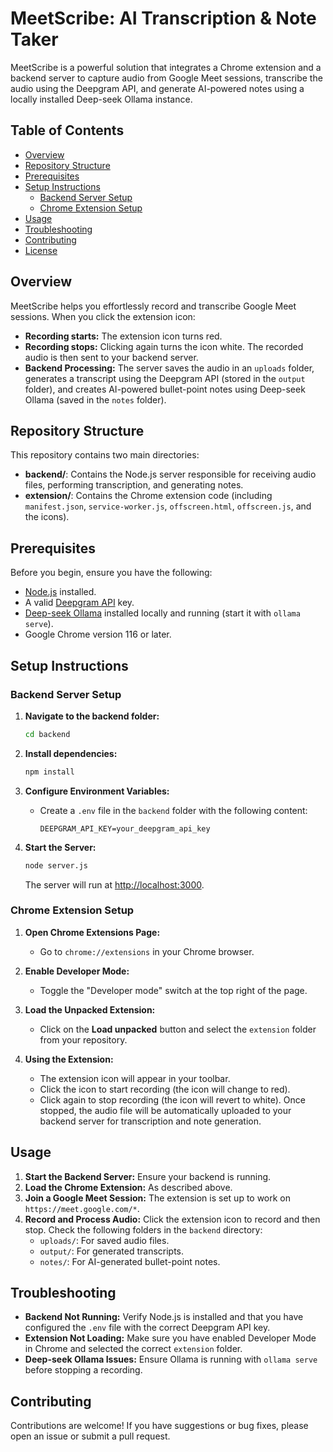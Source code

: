 # MeetScribe: AI Transcription & Note Taker

MeetScribe is a powerful solution that integrates a Chrome extension and a backend server to capture audio from Google Meet sessions, transcribe the audio using the Deepgram API, and generate AI-powered notes using a locally installed Deep-seek Ollama instance.

## Table of Contents

- [Overview](#overview)
- [Repository Structure](#repository-structure)
- [Prerequisites](#prerequisites)
- [Setup Instructions](#setup-instructions)
  - [Backend Server Setup](#backend-server-setup)
  - [Chrome Extension Setup](#chrome-extension-setup)
- [Usage](#usage)
- [Troubleshooting](#troubleshooting)
- [Contributing](#contributing)
- [License](#license)

## Overview

MeetScribe helps you effortlessly record and transcribe Google Meet sessions. When you click the extension icon:
- **Recording starts:** The extension icon turns red.
- **Recording stops:** Clicking again turns the icon white. The recorded audio is then sent to your backend server.
- **Backend Processing:** The server saves the audio in an `uploads` folder, generates a transcript using the Deepgram API (stored in the `output` folder), and creates AI-powered bullet-point notes using Deep-seek Ollama (saved in the `notes` folder).

## Repository Structure

This repository contains two main directories:
- **backend/**: Contains the Node.js server responsible for receiving audio files, performing transcription, and generating notes.
- **extension/**: Contains the Chrome extension code (including `manifest.json`, `service-worker.js`, `offscreen.html`, `offscreen.js`, and the icons).

## Prerequisites

Before you begin, ensure you have the following:
- [Node.js](https://nodejs.org/) installed.
- A valid [Deepgram API](https://developers.deepgram.com/) key.
- [Deep-seek Ollama](https://ollama.com/) installed locally and running (start it with `ollama serve`).
- Google Chrome version 116 or later.

## Setup Instructions

### Backend Server Setup

1. **Navigate to the backend folder:**
    ```bash
    cd backend
    ```

2. **Install dependencies:**
    ```bash
    npm install
    ```

3. **Configure Environment Variables:**
   - Create a `.env` file in the `backend` folder with the following content:
     ```
     DEEPGRAM_API_KEY=your_deepgram_api_key
     ```
     
4. **Start the Server:**
    ```bash
    node server.js
    ```
   The server will run at [http://localhost:3000](http://localhost:3000).

### Chrome Extension Setup

1. **Open Chrome Extensions Page:**
   - Go to `chrome://extensions` in your Chrome browser.

2. **Enable Developer Mode:**
   - Toggle the "Developer mode" switch at the top right of the page.

3. **Load the Unpacked Extension:**
   - Click on the **Load unpacked** button and select the `extension` folder from your repository.

4. **Using the Extension:**
   - The extension icon will appear in your toolbar.
   - Click the icon to start recording (the icon will change to red).
   - Click again to stop recording (the icon will revert to white). Once stopped, the audio file will be automatically uploaded to your backend server for transcription and note generation.

## Usage

1. **Start the Backend Server:** Ensure your backend is running.
2. **Load the Chrome Extension:** As described above.
3. **Join a Google Meet Session:** The extension is set up to work on `https://meet.google.com/*`.
4. **Record and Process Audio:** Click the extension icon to record and then stop. Check the following folders in the `backend` directory:
   - `uploads/`: For saved audio files.
   - `output/`: For generated transcripts.
   - `notes/`: For AI-generated bullet-point notes.

## Troubleshooting

- **Backend Not Running:** Verify Node.js is installed and that you have configured the `.env` file with the correct Deepgram API key.
- **Extension Not Loading:** Make sure you have enabled Developer Mode in Chrome and selected the correct `extension` folder.
- **Deep-seek Ollama Issues:** Ensure Ollama is running with `ollama serve` before stopping a recording.

## Contributing

Contributions are welcome! If you have suggestions or bug fixes, please open an issue or submit a pull request.

